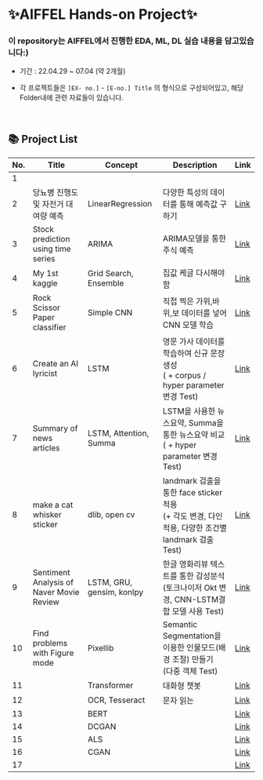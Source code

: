 
# ✨AIFFEL Hands-on Project✨   


### 이 repository는 AIFFEL에서 진행한 EDA, ML, DL 실습 내용을 담고있습니다:)  

- 기간 : 22.04.29 ~ 07.04 (약 2개월)

- 각 프로젝트들은 `[EX- no.]` - `[E-no.] Title` 의 형식으로 구성되어있고, 해당 Folder내에 관련 자료들이 있습니다. 
    
</br>

##  📚 **Project List**  

| **No.**  | **Title** | **Concept** | **Description** | **Link** |
| ------ | ------ | ------ |----------- |----------- |
|1|||||
|2| 당뇨병 진행도 및 자전거 대여량 예측 | LinearRegression  | 다양한 특성의 데이터를 통해 예측값 구하기 | [Link](https://github.com/Chabbbbbo/EXPLORATION/blob/main/EX-2/EXPLORATION_2.%EC%8B%A4%EC%8A%B5.ipynb) |
|3|Stock prediction using time series| ARIMA | ARIMA모델을 통한 주식 예측 | [Link](https://github.com/Chabbbbbo/EXPLORATION/blob/main/EX-3/%5BE_03%5DStock_prediction_using_time_series.ipynb) |
| 4 | My 1st kaggle | Grid Search, Ensemble | 집값 케글 다시해야함 | [Link](https://github.com/Chabbbbbo/EXPLORATION/blob/main/EX-4/%5BE-04%5DMy%201st%20kaggle.ipynb) |
| 5 | Rock Scissor Paper classifier | Simple CNN | 직접 찍은 가위,바위,보 데이터를 넣어 CNN 모델 학습 | [Link](https://github.com/Chabbbbbo/EXPLORATION/blob/main/EX-5/%5BE_05%5DRock_Scissor_Paper_classifier.ipynb) |
| 6 | Create an AI lyricist | LSTM | 영문 가사 데이터를 학습하여 신규 문장 생성</br>( + corpus / hyper parameter 변경 Test)| [Link](https://github.com/Chabbbbbo/EXPLORATION/blob/main/EX-6/%5BE-06%5DCreate%20an%20%20AI%20lyricist.ipynb) |
| 7 | Summary of news articles | LSTM, Attention, Summa | LSTM을 사용한 뉴스요약, Summa을 통한 뉴스요약 비교</br>( + hyper parameter 변경 Test) | [Link](https://github.com/Chabbbbbo/EXPLORATION/blob/main/EX-7/%5BE-07%5DSummary%20of%20news%20articles.ipynb) |
| 8 | make a cat whisker sticker | dlib, open cv | landmark 검출을 통한 face  sticker 적용</br>(+ 각도 변경, 다인 적용, 다양한 조건별 landmark 검출 Test) | [Link](https://github.com/Chabbbbbo/EXPLORATION/blob/main/EX-8/%5BE-08%5Dmake%20a%20cat%20whisker%20sticker.ipynb) |
| 9 | Sentiment Analysis of Naver Movie Review | LSTM, GRU, gensim, konlpy | 한글 영화리뷰 텍스트를 통한 감성분석</br>(토크나이저 Okt 변경, CNN-LSTM결합 모델 사용 Test) | [Link](https://github.com/Chabbbbbo/EXPLORATION/blob/main/EX-9/%5BEX-09%5DSentiment%20Analysis%20of%20Naver%20Movie%20Review.ipynb) |
| 10 | Find problems with Figure mode | Pixellib | Semantic Segmentation을 이용한 인물모드(배경 조절) 만들기</br>(다중 객체 Test) | [Link](https://github.com/Chabbbbbo/EXPLORATION/blob/main/EX-10/%5BE-10%5D%20Find%20problems%20with%20Figure%20mode.ipynb) |
| 11 |  | Transformer | 대화형 챗봇 | [Link]() |
| 12 |  | OCR, Tesseract | 문자 읽는  | [Link]() |
| 13 |  | BERT |  | [Link]() |
| 14 |  | DCGAN |  | [Link]() |
| 15 |  | ALS |  | [Link]() |
| 16 |  | CGAN |  | [Link]() |
| 17 |  |  |  | [Link]() |
